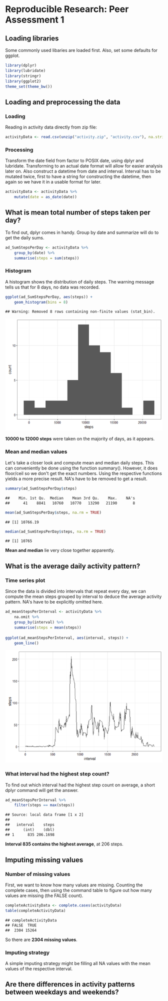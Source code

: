 # Reproducible Research: Peer Assessment 1




## Loading libraries
Some commonly used libaries are loaded first. Also, set some defaults for ggplot.


```r
library(dplyr)
library(lubridate)
library(stringr)
library(ggplot2)
theme_set(theme_bw())
```


## Loading and preprocessing the data

### Loading
Reading in activity data directly from zip file:

```r
activityData <- read.csv(unzip("activity.zip", "activity.csv"), na.strings = NA)
```

### Processing
Transform the date field from factor to POSIX date, using dplyr and lubridate. Transforming to an actual date format will allow for easier analysis later on.
Also construct a datetime from date and interval. Interval has to be mutated twice, first to have a string for constructing the datetime, then again so we have it in a usable format for later.

```r
activityData <- activityData %>%
    mutate(date = as_date(date))
```

## What is mean total number of steps taken per day?
To find out, dplyr comes in handy. Group by date and summarize will do to get the daily sums.

```r
ad_SumStepsPerDay <- activityData %>%
    group_by(date) %>%
    summarise(steps = sum(steps))
```

### Histogram
A histogram shows the distribution of daily steps. The warning message tells us that for 8 days, no data was recorded.


```r
ggplot(ad_SumStepsPerDay, aes(steps)) +
    geom_histogram(bins = 8)
```

```
## Warning: Removed 8 rows containing non-finite values (stat_bin).
```

![](PA1_template_files/figure-html/unnamed-chunk-5-1.png)

**10000 to 12000 steps** were taken on the majority of days, as it appears.

### Mean and median values
Let's take a closer look and compute mean and median daily steps. This can conveniently be done using the function summary(). However, it does floor/ceil so we don't get the exact numbers. Using the respective functions yields a more precise result. NA's have to be removed to get a result.


```r
summary(ad_SumStepsPerDay$steps)
```

```
##    Min. 1st Qu.  Median    Mean 3rd Qu.    Max.    NA's 
##      41    8841   10760   10770   13290   21190       8
```

```r
mean(ad_SumStepsPerDay$steps, na.rm = TRUE)
```

```
## [1] 10766.19
```

```r
median(ad_SumStepsPerDay$steps, na.rm = TRUE)
```

```
## [1] 10765
```

**Mean and median** lie very close together apparently.

## What is the average daily activity pattern?

### Time series plot
Since the data is divided into intervals that repeat every day, we can compute the mean steps grouped by interval to deduce the average activity pattern. NA's have to be explicitly omitted here.


```r
ad_meanStepsPerInterval <- activityData %>%
    na.omit %>%
    group_by(interval) %>%
    summarise(steps = mean(steps))

ggplot(ad_meanStepsPerInterval, aes(interval, steps)) +
    geom_line()
```

![](PA1_template_files/figure-html/unnamed-chunk-7-1.png)

### What interval had the highest step count?
To find out which interval had the highest step count on average, a short dplyr command will get the answer.

```r
ad_meanStepsPerInterval %>%
    filter(steps == max(steps))
```

```
## Source: local data frame [1 x 2]
## 
##   interval    steps
##      (int)    (dbl)
## 1      835 206.1698
```
**Interval 835 contains the highest average**, at 206 steps.

## Imputing missing values

### Number of missing values
First, we want to know how many values are missing. Counting the complete cases, then using the command table to figure out how many values are missing (the FALSE count). 

```r
completeActivityData <- complete.cases(activityData)
table(completeActivityData)
```

```
## completeActivityData
## FALSE  TRUE 
##  2304 15264
```
So there are **2304 missing values**.

### Imputing strategy
A simple imputing strategy might be filling all NA values with the mean values of the respective interval.


## Are there differences in activity patterns between weekdays and weekends?
